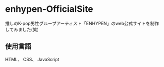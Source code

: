 # enhypen-OfficialSite
推しのK-pop男性グループアーティスト「ENHYPEN」のweb公式サイトを制作してみました(笑)
## 使用言語
HTML、 CSS、 JavaScript
